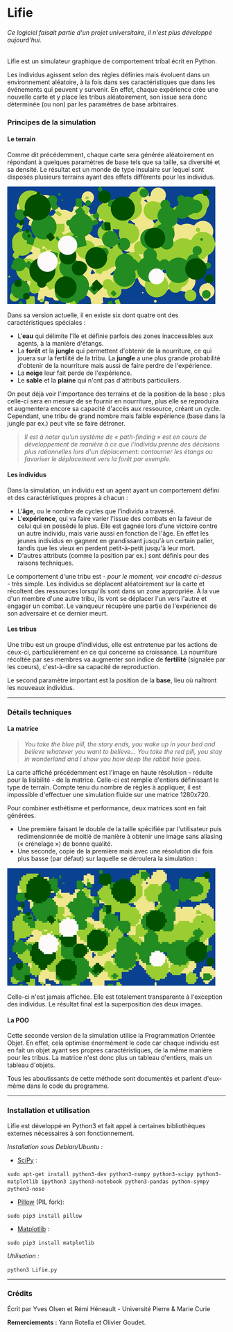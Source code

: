 # Lifie
###### _Ce logiciel faisait partie d'un projet universitaire, il n'est plus développé aujourd'hui._
Lifie est un simulateur graphique de comportement tribal écrit en Python.


Les individus agissent selon des règles définies mais évoluent dans un environnement aléatoire, à la fois dans ses caractéristiques que dans les événements qui peuvent y survenir. En effet, chaque expérience crée une nouvelle carte et y place les tribus aléatoirement, son issue sera donc déterminée (ou non) par les paramètres de base arbitraires.

### Principes de la simulation
#### Le terrain

Comme dit précédemment, chaque carte sera générée aléatoirement en répondant à quelques paramètres de base tels que sa taille, sa diversité et sa densité. Le résultat est un monde de type insulaire sur lequel sont disposés plusieurs terrains ayant des effets différents pour les individus.

![Exemple de carte générée](antialiased.png)

Dans sa version actuelle, il en existe six dont quatre ont des caractéristiques spéciales :

- L'**eau** qui délimite l'île et définie parfois des zones inaccessibles aux agents, à la manière d'étangs.
- La **forêt** et la **jungle** qui permettent d'obtenir de la nourriture, ce qui jouera sur la fertilité de la tribu. La **jungle** a une plus grande probabilité d'obtenir de la nourriture mais aussi de faire perdre de l'expérience.
- La **neige** leur fait perde de l'expérience.
- Le **sable** et la **plaine** qui n'ont pas d'attributs particuliers.


On peut déjà voir l'importance des terrains et de la position de la base : plus celle-ci sera en mesure de se fournir en nourriture, plus elle se reproduira et augmentera encore sa capacité d'accès aux ressource, créant un cycle. Cependant, une tribu de grand nombre mais faible expérience (base dans la jungle par ex.) peut vite se faire détroner.

>_Il est à noter qu'un système de « path-finding » est en cours de développement de manière à ce que l'individu prenne des décisions plus rationnelles lors d'un déplacement: contourner les étangs ou favoriser le déplacement vers la forêt par exemple._

#### Les individus

Dans la simulation, un individu est un agent ayant un comportement défini et des caractéristiques propres à chacun :

- L'**âge**, ou le nombre de cycles que l'individu a traversé.
- L'**expérience**, qui va faire varier l'issue des combats en la faveur de celui qui en possède le plus. Elle est gagnée lors d'une victoire contre un autre individu, mais varie aussi en fonction de l'âge. En effet les jeunes individus en gagnent en grandissant jusqu'à un certain palier, tandis que les vieux en perdent petit-à-petit jusqu'à leur mort.
- D'autres attributs (comme la position par ex.) sont définis pour des raisons techniques.

Le comportement d'une tribu est _- pour le moment, voir encadré ci-dessus -_ très simple. Les individus se déplacent aléatoirement sur la carte et récoltent des ressources lorsqu'ils sont dans un zone appropriée. À la vue d'un membre d'une autre tribu, ils vont se déplacer l'un vers l'autre et engager un combat. Le vainqueur récupère une partie de l'expérience de son adversaire et ce dernier meurt.

#### Les tribus

Une tribu est un groupe d'individus, elle est entretenue par les actions de ceux-ci, particulièrement en ce qui concerne sa croissance. La nourriture récoltée par ses membres va augmenter son indice de **fertilité** (signalée par les coeurs), c'est-à-dire sa capacité de reproduction.

Le second paramètre important est la position de la **base**, lieu où naîtront les nouveaux individus.

----

### Détails techniques
#### La matrice

>_You take the blue pill, the story ends, you wake up in your bed and believe whatever you want to believe... You take the red pill, you stay in wonderland and I show you how deep the rabbit hole goes._

La carte affiché précédemment est l'image en haute résolution - réduite pour la lisibilité - de la matrice. Celle-ci est remplie d'entiers définissant le type de terrain. Compte tenu du nombre de règles à appliquer, il est impossible d'effectuer une simulation fluide sur une matrice 1280x720.

Pour combiner esthétisme et performance, deux matrices sont en fait générées.

- Une première faisant le double de la taille spécifiée par l'utilisateur puis redimensionnée de moitié de manière à obtenir une image sans aliasing (« crénelage ») de bonne qualité.
- Une seconde, copie de la première mais avec une résolution dix fois plus basse (par défaut) sur laquelle se déroulera la simulation :

![Carte sur laquelle se déroule la simulation](simulation.png)

Celle-ci n'est jamais affichée. Elle est totalement transparente à l'exception des individus. Le résultat final est la superposition des deux images.

#### La POO

Cette seconde version de la simulation utilise la Programmation Orientée Objet. En effet, cela optimise énormément le code car chaque individu est en fait un objet ayant ses propres caractéristiques, de la même manière pour les tribus. La matrice n'est donc plus un tableau d'entiers, mais un tableau d'objets.

Tous les aboutissants de cette méthode sont documentés et parlent d'eux-même dans le code du programme.

----

### Installation et utilisation

Lifie est développé en Python3 et fait appel à certaines bibliothèques externes nécessaires à son fonctionnement.

_Installation sous Debian/Ubuntu :_

- [SciPy](http://www.scipy.org/about.html) :

`sudo apt-get install python3-dev python3-numpy python3-scipy python3-matplotlib ipython3 ipython3-notebook python3-pandas python-sympy python3-nose`

- [Pillow](https://pillow.readthedocs.org/en/3.2.x/) (PIL fork): 

`sudo pip3 install pillow`

- [Matplotlib](http://matplotlib.org/) :
 
`sudo pip3 install matplotlib`

_Utilisation :_

`python3 Lifie.py`

---

### Crédits

Écrit par Yves Olsen et Rémi Héneault - Université Pierre & Marie Curie

**Remerciements :** Yann Rotella et Olivier Goudet.

